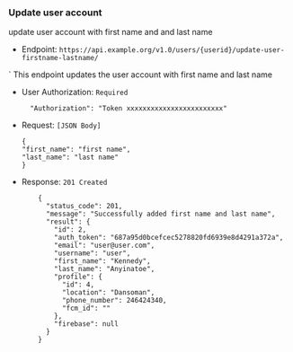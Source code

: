 ### Update user account 
update user account with first name and and last name

- Endpoint: `https://api.example.org/v1.0/users/{userid}/update-user-firstname-lastname/`

` This endpoint updates the user account with first name and last name

  - User Authorization: ``Required`` 

          "Authorization": "Token xxxxxxxxxxxxxxxxxxxxxxxx"

  - Request: ``[JSON Body]``

        {
        "first_name": "first name",
        "last_name": "last name"
        }

- Response: ``201 Created``

          {
            "status_code": 201,
            "message": "Successfully added first name and last name",
            "result": {
              "id": 2,
              "auth_token": "687a95d0bcefcec5278820fd6939e8d4291a372a",
              "email": "user@user.com",
              "username": "user",
              "first_name": "Kennedy",
              "last_name": "Anyinatoe",
              "profile": {
                "id": 4,
                "location": "Dansoman",
                "phone_number": 246424340,
                "fcm_id": ""
              },
              "firebase": null
            }
          }
